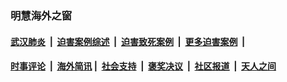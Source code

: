 
### 明慧海外之窗

####  [武汉肺炎](indexes/365.md?t=01061000) &nbsp;|&nbsp;  [迫害案例综述](indexes/328.md?t=01061000) &nbsp;|&nbsp; [迫害致死案例](indexes/277.md?t=01061000)  &nbsp;|&nbsp; [更多迫害案例](indexes/81.md?t=01061000)  &nbsp;|&nbsp; 
####  [时事评论](indexes/251.md?t=01061000) &nbsp;|&nbsp; [海外简讯](indexes/245.md?t=01061000)&nbsp;|&nbsp;  [社会支持](indexes/140.md?t=01061000) &nbsp;|&nbsp; [褒奖决议](indexes/282.md?t=01061000) &nbsp;|&nbsp; [社区报道](indexes/91.md?t=01061000)  &nbsp;|&nbsp; [天人之间](indexes/78.md?t=01061000) 

